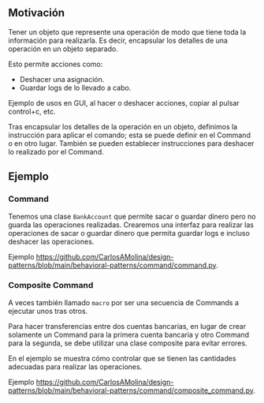 ## Motivación

Tener un objeto que represente una operación de modo que tiene toda la información para realizarla. Es decir, encapsular los detalles de una operación en un objeto separado.

Esto permite acciones como:

- Deshacer una asignación.
- Guardar logs de lo llevado a cabo.

Ejemplo de usos en GUI, al hacer o deshacer acciones, copiar al pulsar control+c, etc.

Tras encapsular los detalles de la operación en un objeto, definimos la instrucción para aplicar el comando; esta se puede definir en el Command o en otro lugar. También se pueden establecer instrucciones para deshacer lo realizado por el Command.

## Ejemplo

### Command

Tenemos una clase `BankAccount` que permite sacar o guardar dinero pero no guarda las operaciones realizadas. Crearemos una interfaz para realizar las operaciones de sacar o guardar dinero que permita guardar logs e incluso deshacer las operaciones.

Ejemplo <https://github.com/CarlosAMolina/design-patterns/blob/main/behavioral-patterns/command/command.py>.

### Composite Command

A veces también llamado `macro` por ser una secuencia de Commands a ejecutar unos tras otros.

Para hacer transferencias entre dos cuentas bancarias, en lugar de crear solamente un Command para la primera cuenta bancaria y otro Command para la segunda, se debe utilizar una clase composite para evitar errores.

En el ejemplo se muestra cómo controlar que se tienen las cantidades adecuadas para realizar las operaciones.

Ejemplo <https://github.com/CarlosAMolina/design-patterns/blob/main/behavioral-patterns/command/composite_command.py>.

